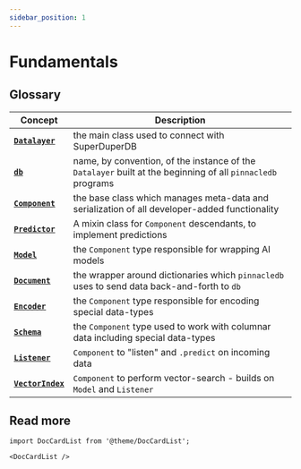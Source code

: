 ```yaml
---
sidebar_position: 1
---
```


# Fundamentals

## Glossary

| Concept | Description |
| - | - |
| [**`Datalayer`**](./datalayer_overview.md) | the main class used to connect with SuperDuperDB |
| [**`db`**](../setup/connecting.md) | name, by convention, of the instance of the `Datalayer` built at the beginning of all `pinnacledb` programs |
| [**`Component`**](./component_abstraction.md) | the base class which manages meta-data and serialization of all developer-added functionality |
| [**`Predictor`**](./predictors_and_models.md) | A mixin class for `Component` descendants, to implement predictions |
| [**`Model`**](./predictors_and_models.md) | the `Component` type responsible for wrapping AI models |
| [**`Document`**](./document_encoder_abstraction.md#document) | the wrapper around dictionaries which `pinnacledb` uses to send data back-and-forth to `db` |
| [**`Encoder`**](./document_encoder_abstraction.md#encoder) | the `Component` type responsible for encoding special data-types |
| [**`Schema`**](./document_encoder_abstraction.md#schema) | the `Component` type used to work with columnar data including special data-types |
| [**`Listener`**](../walkthrough/daemonizing_models_with_listeners.md) | `Component` to "listen" and `.predict` on incoming data |
| [**`VectorIndex`**](../walkthrough/vector_search.md) | `Component` to perform vector-search - builds on `Model` and `Listener` |

## Read more

```mdx-code-block
import DocCardList from '@theme/DocCardList';

<DocCardList />
```